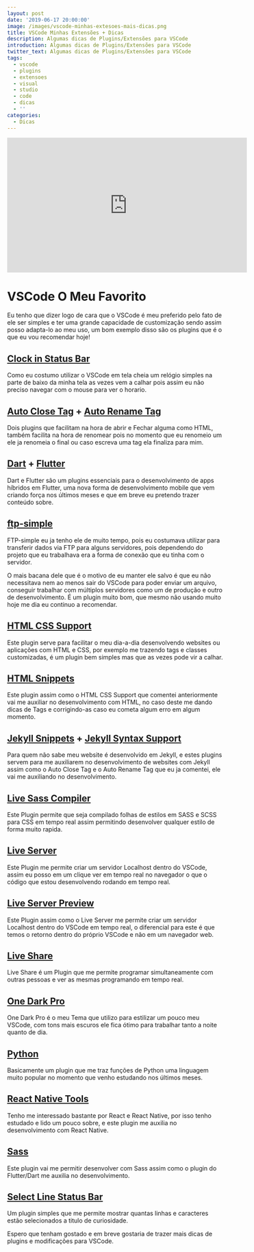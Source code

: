 ```yaml
---
layout: post
date: '2019-06-17 20:00:00'
image: /images/vscode-minhas-extesoes-mais-dicas.png
title: VSCode Minhas Extensões + Dicas
description: Algumas dicas de Plugins/Extensões para VSCode
introduction: Algumas dicas de Plugins/Extensões para VSCode
twitter_text: Algumas dicas de Plugins/Extensões para VSCode
tags:
  - vscode
  - plugins
  - extensoes
  - visual
  - studio
  - code
  - dicas
  - ''
categories:
  - Dicas
---
```

<iframe width="560" height="315" src="https://www.youtube.com/embed/KkfLKJAgaX4" frameborder="0" allowfullscreen></iframe>

# VSCode O Meu Favorito

Eu tenho que dizer logo de cara que o VSCode é meu preferido pelo fato de ele ser simples e ter uma grande capacidade de customização sendo assim posso adapta-lo ao meu uso, um bom exemplo disso são os plugins que é o que eu vou recomendar hoje!

## [Clock in Status Bar](https://marketplace.visualstudio.com/items?itemName=Compulim.vscode-clock)

Como eu costumo utilizar o VSCode em tela cheia um relógio simples na parte de baixo da minha tela as vezes vem a calhar pois assim eu não preciso navegar com o mouse para ver o horario.

## [Auto Close Tag](https://marketplace.visualstudio.com/items?itemName=formulahendry.auto-close-tag) + [Auto Rename Tag](https://marketplace.visualstudio.com/items?itemName=formulahendry.auto-rename-tag)

Dois plugins que facilitam na hora de abrir e Fechar alguma como HTML, também facilita na hora de renomear pois no momento que eu renomeio um ele ja renomeia o final ou caso escreva uma tag ela finaliza para mim.

## [Dart](https://marketplace.visualstudio.com/items?itemName=Dart-Code.dart-code) + [Flutter](https://marketplace.visualstudio.com/items?itemName=Dart-Code.flutter)

Dart e Flutter são um plugins essenciais para o desenvolvimento de apps híbridos em Flutter, uma nova forma de desenvolvimento mobile que vem criando força nos últimos meses e que em breve eu pretendo trazer conteúdo sobre.

## [ftp-simple](https://marketplace.visualstudio.com/items?itemName=humy2833.ftp-simple)

FTP-simple eu ja tenho ele de muito tempo, pois eu costumava utilizar para transferir dados via FTP para alguns servidores, pois dependendo do projeto que eu trabalhava era a forma de conexão que eu tinha com o servidor.

O mais bacana dele que é o motivo de eu manter ele salvo é que eu não necessitava nem ao menos sair do VSCode para poder enviar um arquivo, conseguir trabalhar com múltiplos servidores como um de produção e outro de desenvolvimento. É um plugin muito bom, que mesmo não usando muito hoje me dia eu continuo a recomendar.

## [HTML CSS Support](https://marketplace.visualstudio.com/items?itemName=ecmel.vscode-html-css)

Este plugin serve para facilitar o meu dia-a-dia desenvolvendo websites ou aplicações com HTML e CSS, por exemplo me trazendo tags e classes customizadas, é um plugin bem simples mas que as vezes pode vir a calhar.

## [HTML Snippets](https://marketplace.visualstudio.com/items?itemName=abusaidm.html-snippets)

Este plugin assim como o HTML CSS Support que comentei anteriormente vai me auxiliar no desenvolvimento com HTML, no caso deste me dando dicas de Tags e corrigindo-as caso eu cometa algum erro em algum momento.

## [Jekyll Snippets](https://marketplace.visualstudio.com/items?itemName=ginfuru.vscode-jekyll-snippets) + [Jekyll Syntax Support](https://marketplace.visualstudio.com/items?itemName=ginfuru.ginfuru-vscode-jekyll-syntax)

Para quem não sabe meu website é desenvolvido em Jekyll, e estes plugins servem para me auxiliarem no desenvolvimento de websites com Jekyll assim como o Auto Close Tag e o Auto Rename Tag que eu ja comentei, ele vai me auxiliando no desenvolvimento.

## [Live Sass Compiler](https://marketplace.visualstudio.com/items?itemName=ritwickdey.live-sass)

Este Plugin permite que seja compilado folhas de estilos em SASS e SCSS para CSS em tempo real assim permitindo desenvolver qualquer estilo de forma muito rapida.

## [Live Server](https://marketplace.visualstudio.com/items?itemName=ritwickdey.LiveServer)

Este Plugin me permite criar um servidor Localhost dentro do VSCode, assim eu posso em um clique ver em tempo real no navegador o que o código que estou desenvolvendo rodando em tempo real.

## [Live Server Preview](https://marketplace.visualstudio.com/items?itemName=negokaz.live-server-preview)

Este Plugin assim como o Live Server me permite criar um servidor Localhost dentro do VSCode em tempo real, o diferencial para este é que temos o retorno dentro do próprio VSCode e não em um navegador web.

## [Live Share](https://marketplace.visualstudio.com/items?itemName=MS-vsliveshare.vsliveshare)

Live Share é um Plugin que me permite programar simultaneamente com outras pessoas e ver as mesmas programando em tempo real.

## [One Dark Pro](https://marketplace.visualstudio.com/items?itemName=zhuangtongfa.Material-theme)

One Dark Pro é o meu Tema que utilizo para estilizar um pouco meu VSCode, com tons mais escuros ele fica ótimo para trabalhar tanto a noite quanto de dia.

## [Python](https://marketplace.visualstudio.com/items?itemName=ms-python.python)

Basicamente um plugin que me traz funções de Python uma linguagem muito popular no momento que venho estudando nos últimos meses.

## [React Native Tools](https://marketplace.visualstudio.com/items?itemName=msjsdiag.vscode-react-native)

Tenho me interessado bastante por React e React Native, por isso tenho estudado e lido um pouco sobre, e este plugin me auxilia no desenvolvimento com React Native.

## [Sass](https://marketplace.visualstudio.com/items?itemName=robinbentley.sass-indented)

Este plugin vai me permitir desenvolver com Sass assim como o plugin do Flutter/Dart me auxilia no desenvolvimento.

## [Select Line Status Bar](https://marketplace.visualstudio.com/items?itemName=tomoki1207.selectline-statusbar)

Um plugin simples que me permite mostrar quantas linhas e caracteres estão selecionados a titulo de curiosidade.

Espero que tenham gostado e em breve gostaria de trazer mais dicas de plugins e modificações para VSCode.
